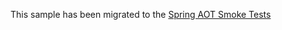 This sample has been migrated to
the [Spring AOT Smoke Tests](https://github.com/spring-projects/spring-aot-smoke-tests/tree/main/tracing-brave-zipkin)
